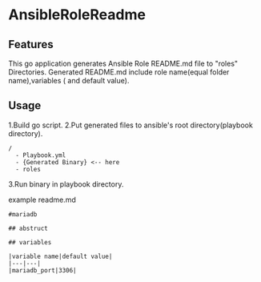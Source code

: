# AnsibleRoleReadme

## Features

This go application generates Ansible Role README.md file to "roles" Directories.
Generated README.md include role name(equal folder name),variables ( and default value).

## Usage

1.Build go script.
2.Put generated files to ansible's root directory(playbook directory).

```
/
  - Playbook.yml
  - {Generated Binary} <-- here
  - roles
```

3.Run binary in playbook directory.

example readme.md

```
#mariadb

## abstruct

## variables

|variable name|default value|
|---|---|
|mariadb_port|3306|
```


